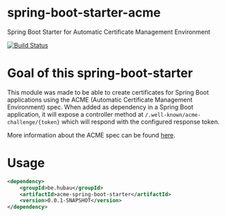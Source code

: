 # spring-boot-starter-acme
Spring Boot Starter for Automatic Certificate Management Environment

[![Build Status](https://travis-ci.org/Turbots/acme-spring-boot-starter.svg?branch=master)](https://travis-ci.org/Turbots/acme-spring-boot-starter)

# Goal of this spring-boot-starter

This module was made to be able to create certificates for Spring Boot applications using the ACME (Automatic Certificate Management Environment) spec.
When added as dependency in a Spring Boot application, it will expose a controller method at `/.well-known/acme-challenge/{token}` which will respond with the configured response token.

More information about the ACME spec can be found [here](https://letsencrypt.github.io/acme-spec/).

# Usage

```xml
<dependency>
    <groupId>be.hubau</groupId>
    <artifactId>acme-spring-boot-starter</artifactId>
    <version>0.0.1-SNAPSHOT</version>
</dependency>
```
